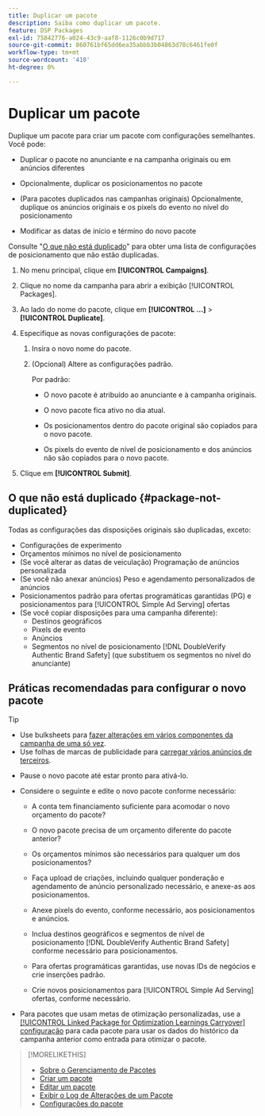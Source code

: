 ```yaml
---
title: Duplicar um pacote
description: Saiba como duplicar um pacote.
feature: DSP Packages
exl-id: 75842776-a024-43c9-aaf8-1126c0b9d717
source-git-commit: 860761bf65dd6ea35abbb3b04863d78c6461fe0f
workflow-type: tm+mt
source-wordcount: '410'
ht-degree: 0%

---
```


# Duplicar um pacote

Duplique um pacote para criar um pacote com configurações semelhantes. Você pode:

* Duplicar o pacote no anunciante e na campanha originais ou em anúncios diferentes

* Opcionalmente, duplicar os posicionamentos no pacote

* (Para pacotes duplicados nas campanhas originais) Opcionalmente, duplique os anúncios originais e os pixels do evento no nível do posicionamento

* Modificar as datas de início e término do novo pacote

Consulte &quot;[O que não está duplicado](#package-not-duplicated)&quot; para obter uma lista de configurações de posicionamento que não estão duplicadas.

1. No menu principal, clique em **[!UICONTROL Campaigns]**.

1. Clique no nome da campanha para abrir a exibição [!UICONTROL Packages].

1. Ao lado do nome do pacote, clique em **[!UICONTROL ...]** > **[!UICONTROL Duplicate]**.

1. Especifique as novas configurações de pacote:

   1. Insira o novo nome do pacote.

   1. (Opcional) Altere as configurações padrão.

      Por padrão:

      * O novo pacote é atribuído ao anunciante e à campanha originais.

      * O novo pacote fica ativo no dia atual.<!-- and the flight continues for NN  days. -->

      * Os posicionamentos dentro do pacote original são copiados para o novo pacote.

      * Os pixels do evento de nível de posicionamento e dos anúncios não são copiados para o novo pacote.

1. Clique em **[!UICONTROL Submit]**.

## O que não está duplicado {#package-not-duplicated}

Todas as configurações das disposições originais são duplicadas, exceto:

* Configurações de experimento
* Orçamentos mínimos no nível de posicionamento
* (Se você alterar as datas de veiculação) Programação de anúncios personalizada
* (Se você não anexar anúncios) Peso e agendamento personalizados de anúncios
* Posicionamentos padrão para ofertas programáticas garantidas (PG) e posicionamentos para [!UICONTROL Simple Ad Serving] ofertas
* (Se você copiar disposições para uma campanha diferente):
   * Destinos geográficos
   * Pixels de evento
   * Anúncios
   * Segmentos no nível de posicionamento [!DNL DoubleVerify Authentic Brand Safety] (que substituem os segmentos no nível do anunciante)

## Práticas recomendadas para configurar o novo pacote

>[!TIP]
>
>* Use bulksheets para [fazer alterações em vários componentes da campanha de uma só vez](/help/dsp/campaign-management/campaign-components-review-edit.md).
>* Use folhas de marcas de publicidade para [carregar vários anúncios de terceiros](/help/dsp/campaign-management/ads/ad-create-multiple.md).

* Pause o novo pacote até estar pronto para ativá-lo.

* Considere o seguinte e edite o novo pacote conforme necessário:

   * A conta tem financiamento suficiente para acomodar o novo orçamento do pacote?

   * O novo pacote precisa de um orçamento diferente do pacote anterior?

   * Os orçamentos mínimos são necessários para qualquer um dos posicionamentos?

   * Faça upload de criações, incluindo qualquer ponderação e agendamento de anúncio personalizado necessário, e anexe-as aos posicionamentos.

   * Anexe pixels do evento, conforme necessário, aos posicionamentos e anúncios.

   * Inclua destinos geográficos e segmentos de nível de posicionamento [!DNL DoubleVerify Authentic Brand Safety] conforme necessário para posicionamentos.

   * Para ofertas programáticas garantidas, use novas IDs de negócios e crie inserções padrão.

   * Crie novos posicionamentos para [!UICONTROL Simple Ad Serving] ofertas, conforme necessário.

* Para pacotes que usam metas de otimização personalizadas, use a [[!UICONTROL Linked Package for Optimization Learnings Carryover] configuração](/help/dsp/campaign-management/packages/package-settings.md) para cada pacote para usar os dados do histórico da campanha anterior como entrada para otimizar o pacote.

>[!MORELIKETHIS]
>
>* [Sobre o Gerenciamento de Pacotes](package-about.md)
>* [Criar um pacote](package-create.md)
>* [Editar um pacote](package-edit.md)
>* [Exibir o Log de Alterações de um Pacote](package-change-log.md)
>* [Configurações do pacote](package-settings.md)
